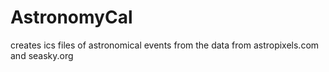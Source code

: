 # AstronomyCal
creates ics files of astronomical events from the data from astropixels.com and seasky.org
